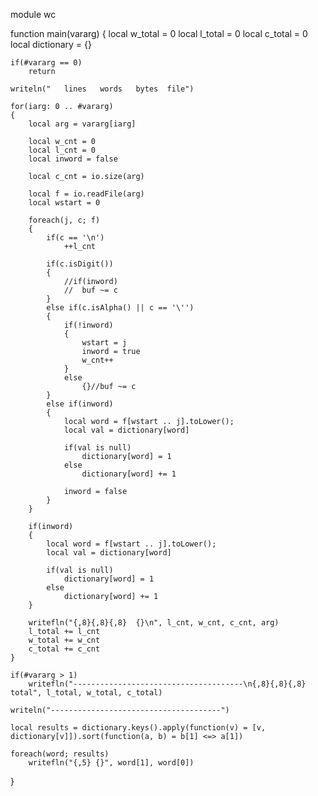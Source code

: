 module wc

function main(vararg)
{
	local w_total = 0
	local l_total = 0
	local c_total = 0
	local dictionary = {}
	
	if(#vararg == 0)
		return

	writeln("   lines   words   bytes  file")

	for(iarg: 0 .. #vararg)
	{
		local arg = vararg[iarg]
	
		local w_cnt = 0
		local l_cnt = 0
		local inword = false
	
		local c_cnt = io.size(arg)
	
		local f = io.readFile(arg)
		local wstart = 0
	
		foreach(j, c; f)
		{
			if(c == '\n')
				++l_cnt
	
			if(c.isDigit())
			{
				//if(inword)
				//	buf ~= c
			}
			else if(c.isAlpha() || c == '\'')
			{
				if(!inword)
				{
					wstart = j
					inword = true
					w_cnt++
				}
				else
					{}//buf ~= c
			}
			else if(inword)
			{
				local word = f[wstart .. j].toLower();
				local val = dictionary[word]
	
				if(val is null)
					dictionary[word] = 1
				else
					dictionary[word] += 1
	
				inword = false
			}
		}
	
		if(inword)
		{
			local word = f[wstart .. j].toLower();
			local val = dictionary[word]
	
			if(val is null)
				dictionary[word] = 1
			else
				dictionary[word] += 1
		}
	
		writefln("{,8}{,8}{,8}  {}\n", l_cnt, w_cnt, c_cnt, arg)
		l_total += l_cnt
		w_total += w_cnt
		c_total += c_cnt
	}
	
	if(#vararg > 1)
		writefln("--------------------------------------\n{,8}{,8}{,8}  total", l_total, w_total, c_total)
	
	writeln("--------------------------------------")
	
	local results = dictionary.keys().apply(function(v) = [v, dictionary[v]]).sort(function(a, b) = b[1] <=> a[1])
	
	foreach(word; results)
		writefln("{,5} {}", word[1], word[0])
}